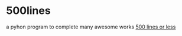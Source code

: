 # 500lines
a pyhon program to complete many awesome works
[500 lines or less](http://aosabook.org/blog/)
